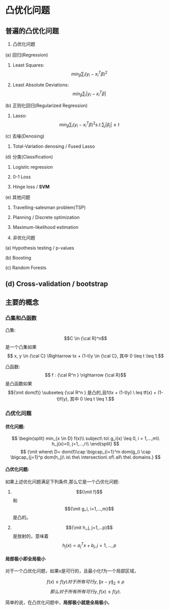 # 凸优化问题

## 普遍的凸优化问题

1. 凸优化问题

 (a) 回归(Regression)

 1. Least Squares: $$min_{\beta} \sum_i (y_i - x_i^T\beta)^2$$

 2. Least Absolute Deviations: $$min_\beta\sum_i|y_i-x_i^T\beta|$$

 (b) 正则化回归(Regularized Regression)

 1. Lasso: $$min_\beta\sum_i(y_i - x_i^T\beta)^2  s.t. \sum_j|\beta_j|\leq t$$

 (c) 去噪(Denosing)

 1. Total-Variation denosing / Fused Lasso

 (d) 分类(Classification)

 1. Logistic regression

 2. 0-1 Loss

 3. Hinge loss / **SVM**

 (e) 其他问题

 1. Travelling-salesman problem(TSP)

 2. Planning / Discrete optimization

 3. Maximum-likelihood estimation

2. 非优化问题

  (a) Hypothesis testing / p-values 

  (b) Boosting 

  (c) Random Forests

  (d) Cross-validation / bootstrap
----
## 主要的概念

### 凸集和凸函数

凸集: $$C \in {\cal R}^n$$ 是一个凸集如果$$ x, y \in {\cal C} \Rightarrow tx + (1-t)y \in {\cal C}, 其中 0 \leq t \leq 1.$$ 

凸函数: $$ f : {\cal R^n } \rightarrow {\cal R}$$是凸函数如果$${\mit dom(f)} \subseteq {\cal R^n } 是凸的,且f(tx + (1-t)y) \ leq tf(x) + (1-t)f(y), 其中 0 \leq t \leq 1.$$

### 凸优化问题

#### 优化问题:

$$
\begin{split}
min_{x \in D} f(x)\\
subject\ to\ g_i(x) \leq 0, i = 1,...,m\\
        h_j(x)=0, j=1,...,r\\
\end{split}
$$
$$
{\mit where\ D= dom(f)\cap \bigcap_{i=1}^m dom(g_i) \cap \bigcap_{j=1}^p dom(h_j)\ is\ the\ intersection\ of\ all\ the\ domains.}
$$

#### 凸优化问题:

如果上述优化问题满足下列条件,那么它是一个凸优化问题:

1. $${\mit f}$$和$${\mit g_i, i=1,...,m}$$是凸的。

2. $${\mit h_j, j=1,...p}$$是放射的，意味着$$h_j(x) = a_j^Tx + b_j, j=1,...,p$$

#### 局部极小即全局极小

对于一个凸优化问题，如果x是可行的，且最小化f为一个局部区域，

$$f(x) \leq f(y) 对于所有可行y, \left \|x-y\right \|_2 \leq \rho
$$
$$那么对于所有所有可行y, f(x) \leq f(y).
$$

简单的说，在凸优化问题中，**局部极小就是全局极小**。

